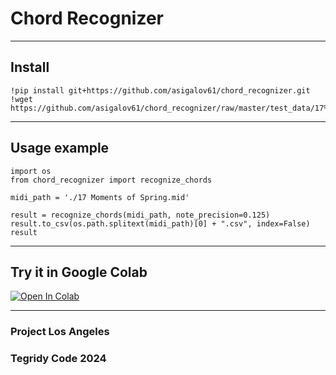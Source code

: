 # Chord Recognizer

***

## Install

```
!pip install git+https://github.com/asigalov61/chord_recognizer.git
!wget https://github.com/asigalov61/chord_recognizer/raw/master/test_data/17%20Moments%20of%20Spring.mid
```

***

## Usage example

```
import os
from chord_recognizer import recognize_chords

midi_path = './17 Moments of Spring.mid'

result = recognize_chords(midi_path, note_precision=0.125)
result.to_csv(os.path.splitext(midi_path)[0] + ".csv", index=False)
result
```

***

## Try it in Google Colab

[![Open In Colab][colab-badge]][colab-notebook1]

[colab-notebook1]: <https://colab.research.google.com/github/asigalov61/chord_recognizer/blob/main/example.ipynb>
[colab-badge]: <https://colab.research.google.com/assets/colab-badge.svg>

***

### Project Los Angeles
### Tegridy Code 2024

